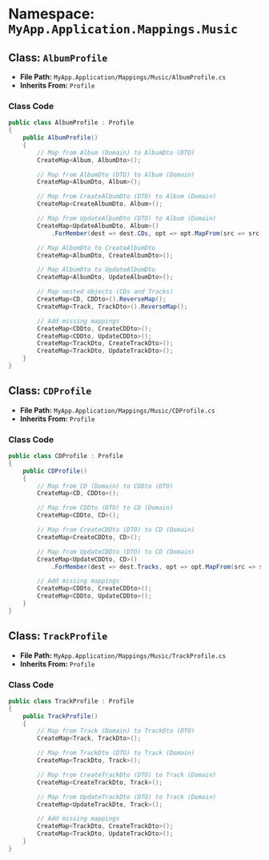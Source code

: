 # Namespace: `MyApp.Application.Mappings.Music`

## Class: `AlbumProfile`

- **File Path:** `MyApp.Application/Mappings/Music/AlbumProfile.cs`
- **Inherits From:** `Profile`

### Class Code

```csharp
public class AlbumProfile : Profile
{
    public AlbumProfile()
    {
        // Map from Album (Domain) to AlbumDto (DTO)
        CreateMap<Album, AlbumDto>();

        // Map from AlbumDto (DTO) to Album (Domain)
        CreateMap<AlbumDto, Album>();

        // Map from CreateAlbumDto (DTO) to Album (Domain)
        CreateMap<CreateAlbumDto, Album>();

        // Map from UpdateAlbumDto (DTO) to Album (Domain)
        CreateMap<UpdateAlbumDto, Album>()
            .ForMember(dest => dest.CDs, opt => opt.MapFrom(src => src.CDs));

        // Map AlbumDto to CreateAlbumDto
        CreateMap<AlbumDto, CreateAlbumDto>();

        // Map AlbumDto to UpdateAlbumDto
        CreateMap<AlbumDto, UpdateAlbumDto>();

        // Map nested objects (CDs and Tracks)
        CreateMap<CD, CDDto>().ReverseMap();
        CreateMap<Track, TrackDto>().ReverseMap();

        // Add missing mappings
        CreateMap<CDDto, CreateCDDto>();
        CreateMap<CDDto, UpdateCDDto>();
        CreateMap<TrackDto, CreateTrackDto>();
        CreateMap<TrackDto, UpdateTrackDto>();
    }
}

```

## Class: `CDProfile`

- **File Path:** `MyApp.Application/Mappings/Music/CDProfile.cs`
- **Inherits From:** `Profile`

### Class Code

```csharp
public class CDProfile : Profile
{
    public CDProfile()
    {
        // Map from CD (Domain) to CDDto (DTO)
        CreateMap<CD, CDDto>();

        // Map from CDDto (DTO) to CD (Domain)
        CreateMap<CDDto, CD>();

        // Map from CreateCDDto (DTO) to CD (Domain)
        CreateMap<CreateCDDto, CD>();

        // Map from UpdateCDDto (DTO) to CD (Domain)
        CreateMap<UpdateCDDto, CD>()
            .ForMember(dest => dest.Tracks, opt => opt.MapFrom(src => src.Tracks));

        // Add missing mappings
        CreateMap<CDDto, CreateCDDto>();
        CreateMap<CDDto, UpdateCDDto>();
    }
}

```

## Class: `TrackProfile`

- **File Path:** `MyApp.Application/Mappings/Music/TrackProfile.cs`
- **Inherits From:** `Profile`

### Class Code

```csharp
public class TrackProfile : Profile
{
    public TrackProfile()
    {
        // Map from Track (Domain) to TrackDto (DTO)
        CreateMap<Track, TrackDto>();

        // Map from TrackDto (DTO) to Track (Domain)
        CreateMap<TrackDto, Track>();

        // Map from CreateTrackDto (DTO) to Track (Domain)
        CreateMap<CreateTrackDto, Track>();

        // Map from UpdateTrackDto (DTO) to Track (Domain)
        CreateMap<UpdateTrackDto, Track>();

        // Add missing mappings
        CreateMap<TrackDto, CreateTrackDto>();
        CreateMap<TrackDto, UpdateTrackDto>();
    }
}

```

